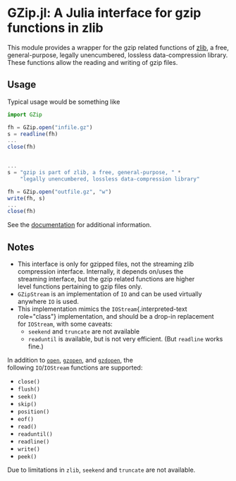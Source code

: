 # GZip.jl: A Julia interface for gzip functions in zlib

This module provides a wrapper for the gzip related functions of
[zlib](http://zlib.net), a free, general-purpose, legally
unencumbered, lossless data-compression library. These functions
allow the reading and writing of gzip files.

Usage
-----

Typical usage would be something like

```julia
import GZip

fh = GZip.open("infile.gz")
s = readline(fh)
...
close(fh)


...
s = "gzip is part of zlib, a free, general-purpose, " *
    "legally unencumbered, lossless data-compression library"

fh = GZip.open("outfile.gz", "w")
write(fh, s)
...
close(fh)
```


See the [documentation](https://gzipjl.readthedocs.org/en/latest/)
for additional information.

## Notes                                                                                                         
                                                                                                                 
-   This interface is only for gzipped files, not the streaming zlib                                             
    compression interface. Internally, it depends on/uses the                                                    
    streaming interface, but the gzip related functions are higher                                               
    level functions pertaining to gzip files only.                                                               
-   `GZipStream` is an implementation of `IO` and can be used virtually                                          
    anywhere `IO` is used.                                                                                       
-   This implementation mimics the `IOStream`{.interpreted-text                                                  
    role="class"} implementation, and should be a drop-in replacement                                            
    for `IOStream`, with some caveats:                                                                           
    -   `seekend` and `truncate` are not available                                                               
    -   `readuntil` is available, but is not very efficient. (But `readline` works fine.)                        
                                                                                                                 
In addition to [`open`](@ref), [`gzopen`](@ref), and [`gzdopen`](@ref), the                                      
following `IO`/`IOStream` functions are supported:                                                               
                                                                                                                 
-   `close()`                                                                                                    
-   `flush()`                                                                                                    
-   `seek()`                                                                                                     
-   `skip()`                                                                                                     
-   `position()`                                                                                                 
-   `eof()`                                                                                                      
-   `read()`                                                                                                     
-   `readuntil()`                                                                                                
-   `readline()`                                                                                                 
-   `write()`                                                                                                    
-   `peek()`                                                                                                     
                                                                                                                 
Due to limitations in `zlib`, `seekend` and `truncate` are not available.                              
